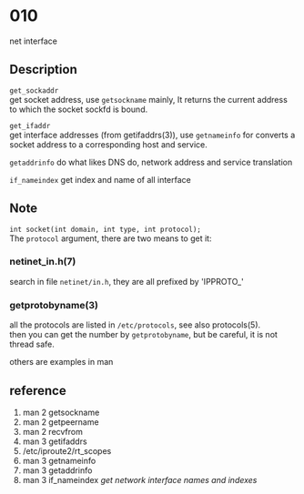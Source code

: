 # 010
net interface

## Description
`get_sockaddr`  
get socket address, use `getsockname` mainly, It returns  the  current address to which the socket sockfd is bound.

`get_ifaddr`  
get interface addresses (from getifaddrs(3)), use `getnameinfo` for converts a socket 
address to a corresponding host and service.

`getaddrinfo`
do what likes DNS do, network address and service translation

`if_nameindex`
get index and name of all interface

## Note
`int socket(int domain, int type, int protocol);`  
The `protocol` argument, there are two means to get it:
### netinet_in.h(7)
search in file `netinet/in.h`, they are all prefixed by 'IPPROTO_'

### getprotobyname(3)
all the protocols are listed in `/etc/protocols`, see also protocols(5).  
then you can get the number by `getprotobyname`, but be careful, it is not thread safe.

others are examples in man

## reference
1. man 2 getsockname
2. man 2 getpeername
3. man 2 recvfrom
4. man 3 getifaddrs
5. /etc/iproute2/rt_scopes
6. man 3 getnameinfo
7. man 3 getaddrinfo
8. man 3 if_nameindex *get network interface names and indexes*
